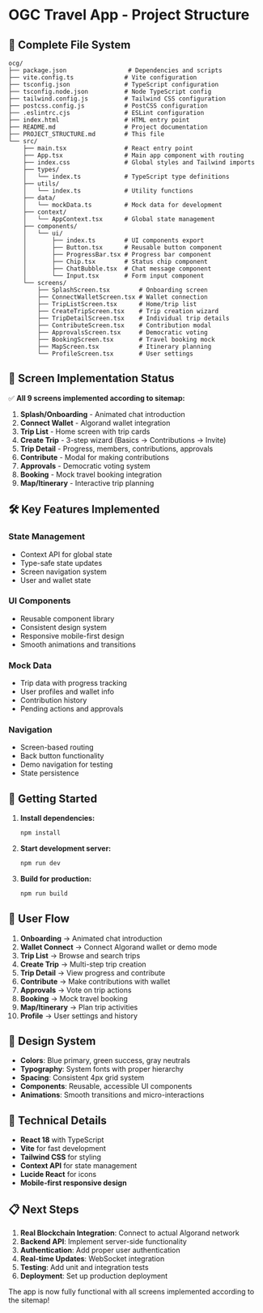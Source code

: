 # OGC Travel App - Project Structure

## 📁 Complete File System

```
ocg/
├── package.json                 # Dependencies and scripts
├── vite.config.ts              # Vite configuration
├── tsconfig.json               # TypeScript configuration
├── tsconfig.node.json          # Node TypeScript config
├── tailwind.config.js          # Tailwind CSS configuration
├── postcss.config.js           # PostCSS configuration
├── .eslintrc.cjs               # ESLint configuration
├── index.html                  # HTML entry point
├── README.md                   # Project documentation
├── PROJECT_STRUCTURE.md        # This file
└── src/
    ├── main.tsx                # React entry point
    ├── App.tsx                 # Main app component with routing
    ├── index.css               # Global styles and Tailwind imports
    ├── types/
    │   └── index.ts            # TypeScript type definitions
    ├── utils/
    │   └── index.ts            # Utility functions
    ├── data/
    │   └── mockData.ts         # Mock data for development
    ├── context/
    │   └── AppContext.tsx      # Global state management
    ├── components/
    │   └── ui/
    │       ├── index.ts        # UI components export
    │       ├── Button.tsx      # Reusable button component
    │       ├── ProgressBar.tsx # Progress bar component
    │       ├── Chip.tsx        # Status chip component
    │       ├── ChatBubble.tsx  # Chat message component
    │       └── Input.tsx       # Form input component
    └── screens/
        ├── SplashScreen.tsx        # Onboarding screen
        ├── ConnectWalletScreen.tsx # Wallet connection
        ├── TripListScreen.tsx      # Home/trip list
        ├── CreateTripScreen.tsx    # Trip creation wizard
        ├── TripDetailScreen.tsx    # Individual trip details
        ├── ContributeScreen.tsx    # Contribution modal
        ├── ApprovalsScreen.tsx     # Democratic voting
        ├── BookingScreen.tsx       # Travel booking mock
        ├── MapScreen.tsx           # Itinerary planning
        └── ProfileScreen.tsx       # User settings
```

## 🎯 Screen Implementation Status

✅ **All 9 screens implemented according to sitemap:**

1. **Splash/Onboarding** - Animated chat introduction
2. **Connect Wallet** - Algorand wallet integration
3. **Trip List** - Home screen with trip cards
4. **Create Trip** - 3-step wizard (Basics → Contributions → Invite)
5. **Trip Detail** - Progress, members, contributions, approvals
6. **Contribute** - Modal for making contributions
7. **Approvals** - Democratic voting system
8. **Booking** - Mock travel booking integration
9. **Map/Itinerary** - Interactive trip planning

## 🛠 Key Features Implemented

### State Management
- Context API for global state
- Type-safe state updates
- Screen navigation system
- User and wallet state

### UI Components
- Reusable component library
- Consistent design system
- Responsive mobile-first design
- Smooth animations and transitions

### Mock Data
- Trip data with progress tracking
- User profiles and wallet info
- Contribution history
- Pending actions and approvals

### Navigation
- Screen-based routing
- Back button functionality
- Demo navigation for testing
- State persistence

## 🚀 Getting Started

1. **Install dependencies:**
   ```bash
   npm install
   ```

2. **Start development server:**
   ```bash
   npm run dev
   ```

3. **Build for production:**
   ```bash
   npm run build
   ```

## 📱 User Flow

1. **Onboarding** → Animated chat introduction
2. **Wallet Connect** → Connect Algorand wallet or demo mode
3. **Trip List** → Browse and search trips
4. **Create Trip** → Multi-step trip creation
5. **Trip Detail** → View progress and contribute
6. **Contribute** → Make contributions with wallet
7. **Approvals** → Vote on trip actions
8. **Booking** → Mock travel booking
9. **Map/Itinerary** → Plan trip activities
10. **Profile** → User settings and history

## 🎨 Design System

- **Colors**: Blue primary, green success, gray neutrals
- **Typography**: System fonts with proper hierarchy
- **Spacing**: Consistent 4px grid system
- **Components**: Reusable, accessible UI components
- **Animations**: Smooth transitions and micro-interactions

## 🔧 Technical Details

- **React 18** with TypeScript
- **Vite** for fast development
- **Tailwind CSS** for styling
- **Context API** for state management
- **Lucide React** for icons
- **Mobile-first responsive design**

## 📋 Next Steps

1. **Real Blockchain Integration**: Connect to actual Algorand network
2. **Backend API**: Implement server-side functionality
3. **Authentication**: Add proper user authentication
4. **Real-time Updates**: WebSocket integration
5. **Testing**: Add unit and integration tests
6. **Deployment**: Set up production deployment

The app is now fully functional with all screens implemented according to the sitemap!
